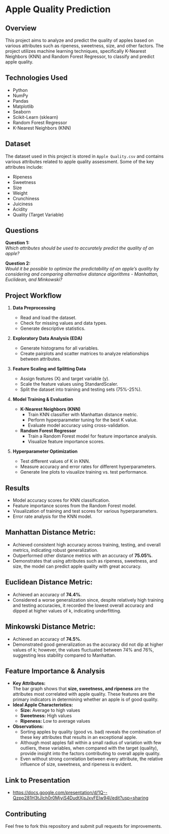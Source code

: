 # Apple Quality Prediction

## Overview
This project aims to analyze and predict the quality of apples based on various attributes such as ripeness, sweetness, size, and other factors. The project utilizes machine learning techniques, specifically K-Nearest Neighbors (KNN) and Random Forest Regressor, to classify and predict apple quality.

## Technologies Used
- Python
- NumPy
- Pandas
- Matplotlib
- Seaborn
- Scikit-Learn (sklearn)
- Random Forest Regressor
- K-Nearest Neighbors (KNN)

## Dataset
The dataset used in this project is stored in `Apple Quality.csv` and contains various attributes related to apple quality assessment. Some of the key attributes include:
- Ripeness
- Sweetness
- Size
- Weight
- Crunchiness
- Juiciness
- Acidity
- Quality (Target Variable)

## Questions
**Question 1:**  
*Which attributes should be used to accurately predict the quality of an apple?*  

**Question 2:**  
*Would it be possible to optimize the predictability of an apple’s quality by considering and comparing alternative distance algorithms - Manhattan, Euclidean, and Minkowski?*  

## Project Workflow
1. **Data Preprocessing**
   - Read and load the dataset.
   - Check for missing values and data types.
   - Generate descriptive statistics.

2. **Exploratory Data Analysis (EDA)**
   - Generate histograms for all variables.
   - Create pairplots and scatter matrices to analyze relationships between attributes.

3. **Feature Scaling and Splitting Data**
   - Assign features (X) and target variable (y).
   - Scale the feature values using StandardScaler.
   - Split the dataset into training and testing sets (75%-25%).

4. **Model Training & Evaluation**
   - **K-Nearest Neighbors (KNN)**
     - Train KNN classifier with Manhattan distance metric.
     - Perform hyperparameter tuning for the best K value.
     - Evaluate model accuracy using cross-validation.
   - **Random Forest Regressor**
     - Train a Random Forest model for feature importance analysis.
     - Visualize feature importance scores.

5. **Hyperparameter Optimization**
   - Test different values of K in KNN.
   - Measure accuracy and error rates for different hyperparameters.
   - Generate line plots to visualize training vs. test performance.

## Results
- Model accuracy scores for KNN classification.
- Feature importance scores from the Random Forest model.
- Visualization of training and test scores for various hyperparameters.
- Error rate analysis for the KNN model.

## Manhattan Distance Metric:
  - Achieved consistent high accuracy across training, testing, and overall metrics, indicating robust generalization.
  - Outperformed other distance metrics with an accuracy of **75.05%**.
  - Demonstrates that using attributes such as ripeness, sweetness, and size, the model can predict apple quality with great accuracy.

## Euclidean Distance Metric:
  - Achieved an accuracy of **74.4%**.
  - Considered a worse generalization since, despite relatively high training and testing accuracies, it recorded the lowest overall accuracy and dipped at higher values of k, indicating underfitting.

## Minkowski Distance Metric: 
  - Achieved an accuracy of **74.5%**.
  - Demonstrated good generalization as the accuracy did not dip at higher values of k; however, the values fluctuated between 74% and 76%, suggesting less stability compared to Manhattan.

## Feature Importance & Analysis
- **Key Attributes:**  
  The bar graph shows that **size, sweetness, and ripeness** are the attributes most correlated with apple quality. These features are the primary indicators in determining whether an apple is of good quality.
- **Ideal Apple Characteristics:**  
  - **Size:** Average to high values  
  - **Sweetness:** High values  
  - **Ripeness:** Low to average values
- **Observations:**  
  - Sorting apples by quality (good vs. bad) reveals the combination of these key attributes that results in an exceptional apple.
  - Although most apples fall within a small radius of variation with few outliers, these variables, when compared with the target (quality), provide insight into the factors contributing to overall apple quality.
  - Even without strong correlation between every attribute, the relative influence of size, sweetness, and ripeness is evident.

## Link to Presentation
- https://docs.google.com/presentation/d/1Q--Qzpp281H3tJIch0r0MjyjS4DudtXjsJxvFEIw94I/edit?usp=sharing
  
## Contributing
Feel free to fork this repository and submit pull requests for improvements.
